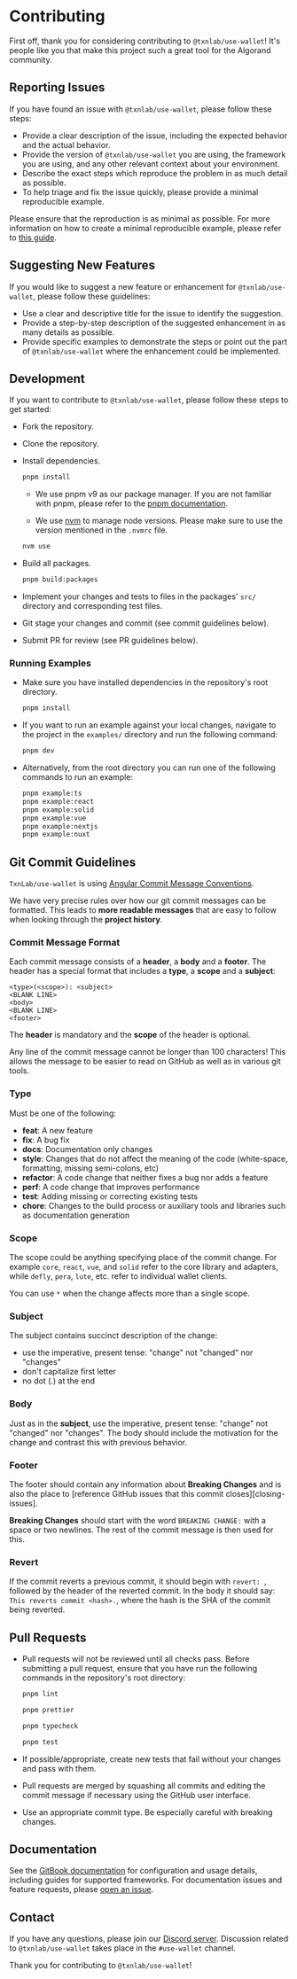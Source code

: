 # Contributing

First off, thank you for considering contributing to `@txnlab/use-wallet`! It's people like you that make this project such a great tool for the Algorand community.

## Reporting Issues

If you have found an issue with `@txnlab/use-wallet`, please follow these steps:

- Provide a clear description of the issue, including the expected behavior and the actual behavior.
- Provide the version of `@txnlab/use-wallet` you are using, the framework you are using, and any other relevant context about your environment.
- Describe the exact steps which reproduce the problem in as much detail as possible.
- To help triage and fix the issue quickly, please provide a minimal reproducible example.

Please ensure that the reproduction is as minimal as possible. For more information on how to create a minimal reproducible example, please refer to [this guide](https://stackoverflow.com/help/minimal-reproducible-example).

## Suggesting New Features

If you would like to suggest a new feature or enhancement for `@txnlab/use-wallet`, please follow these guidelines:

- Use a clear and descriptive title for the issue to identify the suggestion.
- Provide a step-by-step description of the suggested enhancement in as many details as possible.
- Provide specific examples to demonstrate the steps or point out the part of `@txnlab/use-wallet` where the enhancement could be implemented.

## Development

If you want to contribute to `@txnlab/use-wallet`, please follow these steps to get started:

- Fork the repository.
- Clone the repository.
- Install dependencies.

  ```bash
  pnpm install
  ```

  - We use pnpm v9 as our package manager. If you are not familiar with pnpm, please refer to the [pnpm documentation](https://pnpm.io/cli/install).

  - We use [nvm](https://github.com/nvm-sh/nvm) to manage node versions. Please make sure to use the version mentioned in the `.nvmrc` file.

  ```bash
  nvm use
  ```

- Build all packages.

  ```bash
  pnpm build:packages
  ```

- Implement your changes and tests to files in the packages' `src/` directory and corresponding test files.

- Git stage your changes and commit (see commit guidelines below).

- Submit PR for review (see PR guidelines below).

### Running Examples

- Make sure you have installed dependencies in the repository's root directory.

  ```bash
  pnpm install
  ```

- If you want to run an example against your local changes, navigate to the project in the `examples/` directory and run the following command:

  ```bash
  pnpm dev
  ```

- Alternatively, from the root directory you can run one of the following commands to run an example:

  ```bash
  pnpm example:ts
  pnpm example:react
  pnpm example:solid
  pnpm example:vue
  pnpm example:nextjs
  pnpm example:nuxt
  ```

## Git Commit Guidelines

`TxnLab/use-wallet` is using [Angular Commit Message Conventions](https://github.com/angular/angular.js/blob/master/DEVELOPERS.md#-git-commit-guidelines).

We have very precise rules over how our git commit messages can be formatted. This leads to **more
readable messages** that are easy to follow when looking through the **project history**.

### Commit Message Format

Each commit message consists of a **header**, a **body** and a **footer**. The header has a special
format that includes a **type**, a **scope** and a **subject**:

```
<type>(<scope>): <subject>
<BLANK LINE>
<body>
<BLANK LINE>
<footer>
```

The **header** is mandatory and the **scope** of the header is optional.

Any line of the commit message cannot be longer than 100 characters! This allows the message to be easier
to read on GitHub as well as in various git tools.

### Type

Must be one of the following:

- **feat**: A new feature
- **fix**: A bug fix
- **docs**: Documentation only changes
- **style**: Changes that do not affect the meaning of the code (white-space, formatting, missing
  semi-colons, etc)
- **refactor**: A code change that neither fixes a bug nor adds a feature
- **perf**: A code change that improves performance
- **test**: Adding missing or correcting existing tests
- **chore**: Changes to the build process or auxiliary tools and libraries such as documentation
  generation

### Scope

The scope could be anything specifying place of the commit change. For example `core`, `react`,
`vue`, and `solid` refer to the core library and adapters, while `defly`, `pera`, `lute`, etc. refer to individual wallet clients.

You can use `*` when the change affects more than a single scope.

### Subject

The subject contains succinct description of the change:

- use the imperative, present tense: "change" not "changed" nor "changes"
- don't capitalize first letter
- no dot (.) at the end

### Body

Just as in the **subject**, use the imperative, present tense: "change" not "changed" nor "changes".
The body should include the motivation for the change and contrast this with previous behavior.

### Footer

The footer should contain any information about **Breaking Changes** and is also the place to
[reference GitHub issues that this commit closes][closing-issues].

**Breaking Changes** should start with the word `BREAKING CHANGE:` with a space or two newlines.
The rest of the commit message is then used for this.

### Revert

If the commit reverts a previous commit, it should begin with `revert: `, followed by the header
of the reverted commit.
In the body it should say: `This reverts commit <hash>.`, where the hash is the SHA of the commit
being reverted.

## Pull Requests

- Pull requests will not be reviewed until all checks pass. Before submitting a pull request, ensure that you have run the following commands in the repository's root directory:

  ```bash
  pnpm lint
  ```

  ```bash
  pnpm prettier
  ```

  ```bash
  pnpm typecheck
  ```

  ```bash
  pnpm test
  ```

- If possible/appropriate, create new tests that fail without your changes and pass with them.

- Pull requests are merged by squashing all commits and editing the commit message if necessary using the GitHub user interface.

- Use an appropriate commit type. Be especially careful with breaking changes.

## Documentation

See the [GitBook documentation](https://txnlab.gitbook.io/use-wallet/) for configuration and usage details, including guides for supported frameworks. For documentation issues and feature requests, please [open an issue](https://github.com/txnlab/use-wallet/issues/new/choose).

## Contact

If you have any questions, please join our [Discord server](https://discord.gg/7XcuMTfeZP). Discussion related to `@txnlab/use-wallet` takes place in the `#use-wallet` channel.

Thank you for contributing to `@txnlab/use-wallet`!
